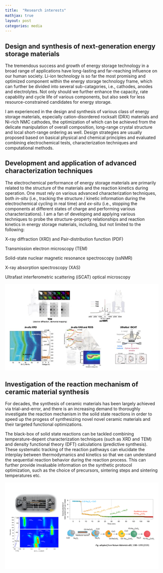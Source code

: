 ```yaml
---
title:  "Research interests"
mathjax: true
layout: post
categories: media
---
```




## Design and synthesis of next-generation energy storage materials

The tremendous success and growth of energy storage technology in a broad range of applications have long-lasting and far-reaching influence on our human society. Li-ion technology is so far the most promising and optimized component within the energy storage technology frame, which can further be divided into several sub-catagories, i.e., cathodes, anodes and electrolytes. Not only should we further enhance the capacity, rate capability and cycle life of various components, but also seek for less resource-constrained candidates for energy storage.

I am experienced in the design and synthesis of various class of energy storage materials, especially cation-disordered rocksalt (DRX) materials and Ni-rich NMC cathodes, the optimization of which can be achieved from the delicate manipulation of overall composition, long-range crystal structure and local short-range ordering as well. Design strategies are usually proposed based on basical physical and chemical principles and evaluated combining electrochemical tests, characterization techniques and computational methods.




## Development and application of advanced characterization techniques

The electrochemical performance of energy storage materials are primarily related to the structure of the materials and the reaction kinetics during operation. One must rely on various advanced characterization techniques, both *in-situ* (i.e., tracking the structure / kinetic information during the electrochemical cycling in real time) and *ex-situ* (i.e., stopping the components at different states of charge and performing various characterizations). I am a fan of developing and applying various techniques to probe the structure-property relationships and reaction kinetics in energy storage materials, including, but not limited to the following:

X-ray diffraction (XRD) and Pair-distribution function (PDF)

Transmission electron microscopy (TEM)

Solid-state nuclear magnetic resonance spectroscopy (ssNMR)

X-ray absorption spectroscopy (XAS)

Ultrafast interferometric scattering (iSCAT) optical microscopy

![Characterization](/characterization.jpg)


## Investigation of the reaction mechanism of ceramic material synthesis

For decades, the synthesis of ceramic materials has been largely achieved via trial-and-error, and there is an increasing demand to thoroughly investigate the reaction mechanism in the solid state reactions in order to speed up the progess of synthesizing novel novel ceramic materials and their targeted functional optimizations.

The black-box of solid state reactions can be tackled combining temperature-depent characterization techniques (such as XRD and TEM) and density functional theory (DFT) calculations (predictive synthesis). These systematic tracking of the reaction pathways can elucidate the interplay between thermodymanics and kinetics so that we can understand the sequential reaction behavior during the reaction process. This can further provide invaluable information on the synthetic protocol optimization, such as the choice of precursors, sintering steps and sintering temperatures etc.

![Synthesis](/synthesis.tiff)
